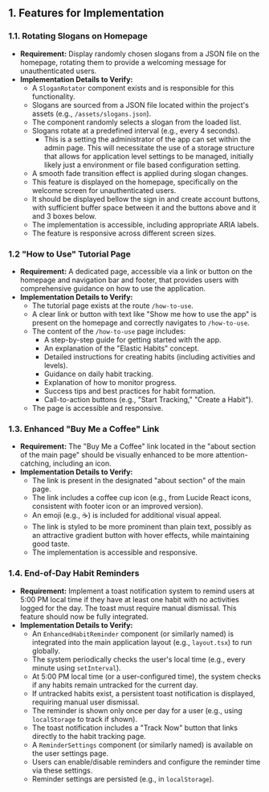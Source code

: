 ## 1. Features for Implementation

### 1.1. Rotating Slogans on Homepage

* **Requirement:** Display randomly chosen slogans from a JSON file on the homepage, rotating them to provide a welcoming message for unauthenticated users.
* **Implementation Details to Verify:**
    * A `SloganRotator` component exists and is responsible for this functionality.
    * Slogans are sourced from a JSON file located within the project's assets (e.g., `/assets/slogans.json`).
    * The component randomly selects a slogan from the loaded list.
    * Slogans rotate at a predefined interval (e.g., every 4 seconds).  
    	- This is a setting the administrator of the app can set within the admin page.  This will necessitate the use of a storage structure that allows for application level settings to be managed, initially likely just a environment or file based configuration setting.
    * A smooth fade transition effect is applied during slogan changes.
    * This feature is displayed on the homepage, specifically on the welcome screen for unauthenticated users.
    * It should be displayed bellow the sign in and create account buttons, with sufficient buffer space between it and the buttons above and it and 3 boxes below.
    * The implementation is accessible, including appropriate ARIA labels.
    * The feature is responsive across different screen sizes.

### 1.2 "How to Use" Tutorial Page

* **Requirement:** A dedicated page, accessible via a link or button on the homepage and navigation bar and footer, that provides users with comprehensive guidance on how to use the application.
* **Implementation Details to Verify:**
    * The tutorial page exists at the route `/how-to-use`.
    * A clear link or button with text like "Show me how to use the app" is present on the homepage and correctly navigates to `/how-to-use`.
    * The content of the `/how-to-use` page includes:
        * A step-by-step guide for getting started with the app.
        * An explanation of the "Elastic Habits" concept.
        * Detailed instructions for creating habits (including activities and levels).
        * Guidance on daily habit tracking.
        * Explanation of how to monitor progress.
        * Success tips and best practices for habit formation.
        * Call-to-action buttons (e.g., "Start Tracking," "Create a Habit").
    * The page is accessible and responsive.

### 1.3. Enhanced "Buy Me a Coffee" Link

* **Requirement:** The "Buy Me a Coffee" link located in the "about section of the main page" should be visually enhanced to be more attention-catching, including an icon.
* **Implementation Details to Verify:**
    * The link is present in the designated "about section" of the main page.
    * The link includes a coffee cup icon (e.g., from Lucide React icons, consistent with footer icon or an improved version).
    * An emoji (e.g., ☕) is included for additional visual appeal.
    * The link is styled to be more prominent than plain text, possibly as an attractive gradient button with hover effects, while maintaining good taste.
    * The implementation is accessible and responsive.

### 1.4. End-of-Day Habit Reminders

* **Requirement:** Implement a toast notification system to remind users at 5:00 PM local time if they have at least one habit with no activities logged for the day. The toast must require manual dismissal. This feature should now be fully integrated.
* **Implementation Details to Verify:**
    * An `EnhancedHabitReminder` component (or similarly named) is integrated into the main application layout (e.g., `layout.tsx`) to run globally.
    * The system periodically checks the user's local time (e.g., every minute using `setInterval`).
    * At 5:00 PM local time (or a user-configured time), the system checks if any habits remain untracked for the current day.
    * If untracked habits exist, a persistent toast notification is displayed, requiring manual user dismissal.
    * The reminder is shown only once per day for a user (e.g., using `localStorage` to track if shown).
    * The toast notification includes a "Track Now" button that links directly to the habit tracking page.
    * A `ReminderSettings` component (or similarly named) is available on the user settings page.
    * Users can enable/disable reminders and configure the reminder time via these settings.
    * Reminder settings are persisted (e.g., in `localStorage`).